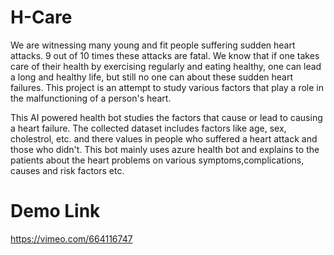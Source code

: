 # H-Care
We are witnessing many young and fit people suffering sudden heart attacks. 9 out of 10 times these attacks are fatal. We know that if one takes care of their health by exercising regularly and eating healthy, one can lead a long and healthy life, but still no one can about these sudden heart failures. This project is an attempt to study various factors that play a role in the malfunctioning of a person's heart.

This AI powered health bot studies the factors that cause or lead to causing a heart failure. The collected dataset includes factors like age, sex, cholestrol, etc. and there values in people who suffered a heart attack and those who didn't. This bot mainly uses azure health bot and explains to the patients about the heart problems on various symptoms,complications, causes and risk factors etc.


# Demo Link
https://vimeo.com/664116747
